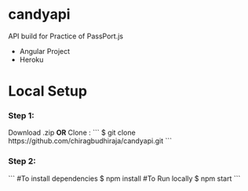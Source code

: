 # candyapi
API build for Practice of PassPort.js
<ul>
    <li>Angular Project</li>
    <li>Heroku</li>
</ul>
<h1>Local Setup</h1>
<h3>Step 1:</h3>
Download .zip
<b>OR</b>
Clone :
```
$ git clone https://github.com/chiragbudhiraja/candyapi.git
```

<h3>Step 2:</h3>
 ```
 #To install dependencies
  $ npm install
 #To Run locally 
 $ npm start 
 ```
